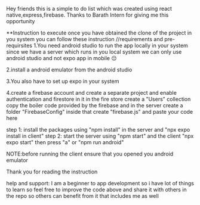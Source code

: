Hey friends this is a simple to do list which was created using react native,express,firebase.
Thanks to Barath Intern for giving me this opportunity

**Instruction to execute 
once you have obtained the clone of the project in you system you can follow these instruction 
//requirements and pre-requirsites 
 1.You need android studio to run the app locally in your system since we have a server which runs in you local system we can only use android studio and not expo app in mobile 😔

 2.install a android emulator from the android studio 

 3.You also have to set up expo in your system

 4.create a firebase account and create a separate project and enable authentication and firestore in it in the fire store create a "Users" collection copy the boiler code provided by the firebase and in the server create a folder "FirebaseConfig" inside that create "firebase.js" and paste your code here

 step 1: install the packages using "npm install" in the server and "npx expo install in client" 
 step 2: start the server using "npm start" and the client "npx expo start" then press "a" or "npm run android"
 
 NOTE:before running the client ensure that you opened you android emulator

Thank you for reading the instruction

help and support:
 I am a beginner to app development so i have lot of things to learn so feel free to improve the code above and share it with others in the repo so others can benefit from it that includes me as well
